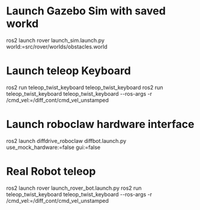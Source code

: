 # Launch Gazebo Sim with saved workd
ros2 launch rover launch_sim.launch.py world:=src/rover/worlds/obstacles.world 

# Launch teleop Keyboard
ros2 run teleop_twist_keyboard teleop_twist_keyboard 
ros2 run teleop_twist_keyboard teleop_twist_keyboard --ros-args -r /cmd_vel:=/diff_cont/cmd_vel_unstamped

# Launch roboclaw hardware interface
ros2 launch diffdrive_roboclaw diffbot.launch.py use_mock_hardware:=false gui:=false

# Real Robot teleop
ros2 launch rover launch_rover_bot.launch.py
ros2 run teleop_twist_keyboard teleop_twist_keyboard --ros-args -r /cmd_vel:=/diff_cont/cmd_vel_unstamped
